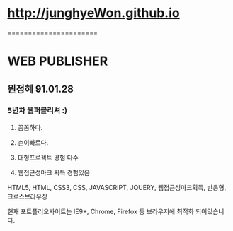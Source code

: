 # http://junghyeWon.github.io
======================

# WEB PUBLISHER
## 원정혜 91.01.28
### 5년차 웹퍼블리셔 :)

1. 꼼꼼하다.

2. 손이빠르다.

3. 대형프로젝트 경험 다수

4. 웹접근성마크 획득 경험있음

HTML5, HTML, CSS3, CSS, JAVASCRIPT, JQUERY, 웹접근성마크획득, 반응형, 크로스브라우징

현재 포트폴리오사이트는 IE9+, Chrome, Firefox 등 브라우저에 최적화 되어있습니다.